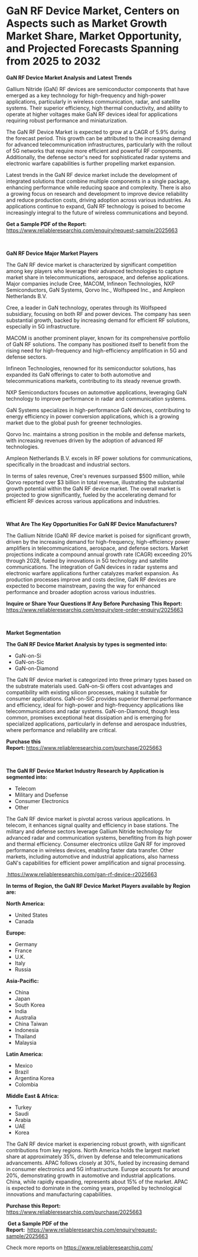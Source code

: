 <p><h1>GaN RF Device Market, Centers on Aspects such as Market Growth Market Share, Market Opportunity, and Projected Forecasts Spanning from 2025 to 2032</h1></p><p><strong>GaN RF Device Market Analysis and Latest Trends</strong></p>
<p><p>Gallium Nitride (GaN) RF devices are semiconductor components that have emerged as a key technology for high-frequency and high-power applications, particularly in wireless communication, radar, and satellite systems. Their superior efficiency, high thermal conductivity, and ability to operate at higher voltages make GaN RF devices ideal for applications requiring robust performance and miniaturization.</p><p>The GaN RF Device Market is expected to grow at a CAGR of 5.9% during the forecast period. This growth can be attributed to the increasing demand for advanced telecommunication infrastructures, particularly with the rollout of 5G networks that require more efficient and powerful RF components. Additionally, the defense sector's need for sophisticated radar systems and electronic warfare capabilities is further propelling market expansion.</p><p>Latest trends in the GaN RF device market include the development of integrated solutions that combine multiple components in a single package, enhancing performance while reducing space and complexity. There is also a growing focus on research and development to improve device reliability and reduce production costs, driving adoption across various industries. As applications continue to expand, GaN RF technology is poised to become increasingly integral to the future of wireless communications and beyond.</p></p>
<p><strong>Get a Sample PDF of the Report:&nbsp;</strong> <a href="https://www.reliableresearchiq.com/enquiry/request-sample/2025663?utm_campaign=2267&utm_medium=2&utm_source=Github&utm_content=ia&utm_term=11022025&utm_id=gan-rf-device">https://www.reliableresearchiq.com/enquiry/request-sample/2025663</a></p>
<p>&nbsp;</p>
<p><strong>GaN RF Device Major Market Players</strong></p>
<p><p>The GaN RF device market is characterized by significant competition among key players who leverage their advanced technologies to capture market share in telecommunications, aerospace, and defense applications. Major companies include Cree, MACOM, Infineon Technologies, NXP Semiconductors, GaN Systems, Qorvo Inc., Wolfspeed Inc., and Ampleon Netherlands B.V.</p><p>Cree, a leader in GaN technology, operates through its Wolfspeed subsidiary, focusing on both RF and power devices. The company has seen substantial growth, backed by increasing demand for efficient RF solutions, especially in 5G infrastructure.</p><p>MACOM is another prominent player, known for its comprehensive portfolio of GaN RF solutions. The company has positioned itself to benefit from the rising need for high-frequency and high-efficiency amplification in 5G and defense sectors. </p><p>Infineon Technologies, renowned for its semiconductor solutions, has expanded its GaN offerings to cater to both automotive and telecommunications markets, contributing to its steady revenue growth.</p><p>NXP Semiconductors focuses on automotive applications, leveraging GaN technology to improve performance in radar and communication systems.</p><p>GaN Systems specializes in high-performance GaN devices, contributing to energy efficiency in power conversion applications, which is a growing market due to the global push for greener technologies.</p><p>Qorvo Inc. maintains a strong position in the mobile and defense markets, with increasing revenues driven by the adoption of advanced RF technologies.</p><p>Ampleon Netherlands B.V. excels in RF power solutions for communications, specifically in the broadcast and industrial sectors.</p><p>In terms of sales revenue, Cree's revenues surpassed $500 million, while Qorvo reported over $3 billion in total revenue, illustrating the substantial growth potential within the GaN RF device market. The overall market is projected to grow significantly, fueled by the accelerating demand for efficient RF devices across various applications and industries.</p></p>
<p>&nbsp;</p>
<p><strong>What Are The Key Opportunities For GaN RF Device Manufacturers?</strong></p>
<p><p>The Gallium Nitride (GaN) RF device market is poised for significant growth, driven by the increasing demand for high-frequency, high-efficiency power amplifiers in telecommunications, aerospace, and defense sectors. Market projections indicate a compound annual growth rate (CAGR) exceeding 20% through 2028, fueled by innovations in 5G technology and satellite communications. The integration of GaN devices in radar systems and electronic warfare applications further catalyzes market expansion. As production processes improve and costs decline, GaN RF devices are expected to become mainstream, paving the way for enhanced performance and broader adoption across various industries.</p></p>
<p><strong>Inquire or Share Your Questions If Any Before Purchasing This Report:</strong> <a href="https://www.reliableresearchiq.com/enquiry/pre-order-enquiry/2025663?utm_campaign=2267&utm_medium=2&utm_source=Github&utm_content=ia&utm_term=11022025&utm_id=gan-rf-device">https://www.reliableresearchiq.com/enquiry/pre-order-enquiry/2025663</a></p>
<p>&nbsp;</p>
<p><strong>Market Segmentation</strong></p>
<p><strong>The GaN RF Device Market Analysis by types is segmented into:</strong></p>
<p><ul><li>GaN-on-Si</li><li>GaN-on-Sic</li><li>GaN-on-Diamond</li></ul></p>
<p><p>The GaN RF device market is categorized into three primary types based on the substrate materials used. GaN-on-Si offers cost advantages and compatibility with existing silicon processes, making it suitable for consumer applications. GaN-on-SiC provides superior thermal performance and efficiency, ideal for high-power and high-frequency applications like telecommunications and radar systems. GaN-on-Diamond, though less common, promises exceptional heat dissipation and is emerging for specialized applications, particularly in defense and aerospace industries, where performance and reliability are critical.</p></p>
<p><strong>Purchase this Report:&nbsp;</strong><a href="https://www.reliableresearchiq.com/purchase/2025663?utm_campaign=2267&utm_medium=2&utm_source=Github&utm_content=ia&utm_term=11022025&utm_id=gan-rf-device">https://www.reliableresearchiq.com/purchase/2025663</a></p>
<p>&nbsp;</p>
<p><strong>The GaN RF Device Market Industry Research by Application is segmented into:</strong></p>
<p><ul><li>Telecom</li><li>Military and Dsefense</li><li>Consumer Electronics</li><li>Other</li></ul></p>
<p><p>The GaN RF device market is pivotal across various applications. In telecom, it enhances signal quality and efficiency in base stations. The military and defense sectors leverage Gallium Nitride technology for advanced radar and communication systems, benefiting from its high power and thermal efficiency. Consumer electronics utilize GaN RF for improved performance in wireless devices, enabling faster data transfer. Other markets, including automotive and industrial applications, also harness GaN's capabilities for efficient power amplification and signal processing.</p></p>
<p><a href="https://www.reliableresearchiq.com/gan-rf-device-r2025663?utm_campaign=2267&utm_medium=2&utm_source=Github&utm_content=ia&utm_term=11022025&utm_id=gan-rf-device">&nbsp;https://www.reliableresearchiq.com/gan-rf-device-r2025663</a></p>
<p><strong>In terms of Region, the GaN RF Device Market Players available by Region are:</strong></p>
<p>
    <p> <strong> North America: </strong>
        <ul>
            <li>United States</li>
            <li>Canada</li>
        </ul>
        </p> 
    <p> <strong> Europe: </strong>
        <ul>
            <li>Germany</li>
            <li>France</li>
            <li>U.K.</li>
            <li>Italy</li>
            <li>Russia</li>
        </ul>
        </p> 
    <p> <strong> Asia-Pacific: </strong>
        <ul>
            <li>China</li>
            <li>Japan</li>
            <li>South Korea</li>
            <li>India</li>
            <li>Australia</li>
            <li>China Taiwan</li>
            <li>Indonesia</li>
            <li>Thailand</li>
            <li>Malaysia</li>
        </ul>
        </p> 
    <p> <strong> Latin America: </strong>
        <ul>
            <li>Mexico</li>
            <li>Brazil</li>
            <li>Argentina Korea</li>
            <li>Colombia</li>
        </ul>
        </p> 
    <p> <strong> Middle East & Africa: </strong>
        <ul>
            <li>Turkey</li>
            <li>Saudi</li>
            <li>Arabia</li>
            <li>UAE</li>
            <li>Korea</li>
        </ul>
    </p>
    </p>
<p><p>The GaN RF device market is experiencing robust growth, with significant contributions from key regions. North America holds the largest market share at approximately 35%, driven by defense and telecommunications advancements. APAC follows closely at 30%, fueled by increasing demand in consumer electronics and 5G infrastructure. Europe accounts for around 20%, demonstrating growth in automotive and industrial applications. China, while rapidly expanding, represents about 15% of the market. APAC is expected to dominate in the coming years, propelled by technological innovations and manufacturing capabilities.</p></p>
<p><strong>Purchase this Report: </strong><a href="https://www.reliableresearchiq.com/purchase/2025663?utm_campaign=2267&utm_medium=2&utm_source=Github&utm_content=ia&utm_term=11022025&utm_id=gan-rf-device">https://www.reliableresearchiq.com/purchase/2025663</a></p>
<p>&nbsp;<strong>Get a Sample PDF of the Report:&nbsp;&nbsp;</strong><a href="https://www.reliableresearchiq.com/enquiry/request-sample/2025663?utm_campaign=2267&utm_medium=2&utm_source=Github&utm_content=ia&utm_term=11022025&utm_id=gan-rf-device">https://www.reliableresearchiq.com/enquiry/request-sample/2025663</a></p>
<p><strong></strong></p>
<p>Check more reports on <a href="https://www.reliableresearchiq.com/?utm_campaign=2267&utm_medium=2&utm_source=Github&utm_content=ia&utm_term=11022025&utm_id=gan-rf-device">https://www.reliableresearchiq.com/</a></p>